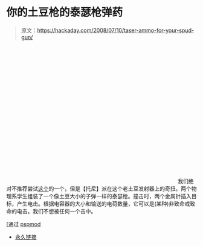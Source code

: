 # 你的土豆枪的泰瑟枪弹药

> 原文：<https://hackaday.com/2008/07/10/taser-ammo-for-your-spud-gun/>

<object width="450" height="364"><param name="movie" value="http://www.youtube.com/v/Y2jVI3z3Uac&amp;hl=en&amp;fs=1"> <param name="allowFullScreen" value="true"></object> 
我们绝对不推荐尝试[这个](http://www.pspmod.com/forums/pvps-archives/35118-physics-project-electric-projectile-prototype.html)的一个，但是【托尼】派在这个老土豆发射器上的奇扭。两个物理系学生组装了一个像土豆大小的子弹一样的泰瑟枪。撞击时，两个金属针插入目标，产生电击。根据电容器的大小和输送的电荷数量，它可以是(某种)非致命或致命的电击。我们不想被任何一个击中。

[通过 [pspmod](http://www.pspmod.com/forums/pvps-archives/35118-physics-project-electric-projectile-prototype.html)

*   [永久链接](http://www.youtube.com/watch?v=Y2jVI3z3Uac)